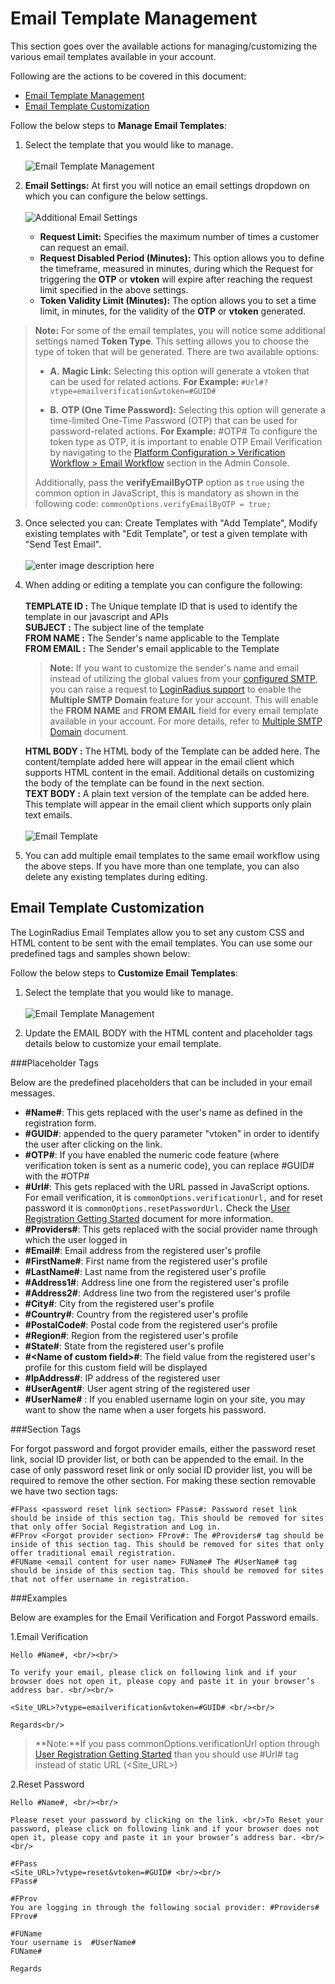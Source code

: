# Email Template Management

This section goes over the available actions for managing/customizing the various email templates available in your account.

Following are the actions to be covered in this document:

- [Email Template Management](#email-template-management)
- [Email Template Customization](#emailtemplatecustomization0)

Follow the below steps to **Manage Email Templates**:

1. Select the template that you would like to manage.
   <br><br>![](https://apidocs.lrcontent.com/images/new_92725e77b065009689.61942750.png "Email Template Management")

2. **Email Settings:** At first you will notice an email settings dropdown on which you can configure the below settings.
    <br><br>![Additional Email Settings](https://apidocs.lrcontent.com/images/Untitled_4335222264f086c86b60a6.54298961.png "Additional Email Settings")

    - **Request Limit:** Specifies the maximum number of times a customer can request an email.
    - **Request Disabled Period (Minutes):** This option allows you to define the timeframe, measured in minutes, during which the Request for triggering the **OTP** or **vtoken**  will expire after reaching the request limit specified in the above settings.
    - **Token Validity Limit (Minutes):** The option allows you to set a time limit, in minutes, for the validity of the **OTP** or **vtoken** generated.

> **Note:** For some of the email templates, you will notice some additional settings named **Token Type**. This setting allows you to choose the type of token that will be generated. There are two available options:
>
> - **A.** **Magic Link:** Selecting this option will generate a vtoken that can be used for related actions.
>**For Example:** `#Url#?vtype=emailverification&vtoken=#GUID#`
>
> - **B.** **OTP (One Time Password):** Selecting this option will generate a time-limited One-Time Password (OTP) that can be used for password-related actions.
>**For Example:** #OTP#
To configure the token type as OTP, it is important to enable OTP Email Verification by navigating to the [Platform Configuration > Verification Workflow > Email Workflow](https://adminconsole.loginradius.com/platform-configuration/identity-workflow/verification-workflow/email-workflow) section in the Admin Console.
>
>Additionally, pass the **verifyEmailByOTP** option as `true` using the common option in JavaScript, this is mandatory as shown in the following code: `commonOptions.verifyEmailByOTP = true;`


3. Once selected you can: Create Templates with "Add Template", Modify existing templates with "Edit Template", or test a given template with "Send Test Email".
   <br><br>![enter image description here](https://apidocs.lrcontent.com/images/6_45415e76c5d0177992.45987817.png)

4. When adding or editing a template you can configure the following:<br><br>
   **TEMPLATE ID :** The Unique template ID that is used to identify the template in our javascript and APIs<br>
   **SUBJECT :** The subject line of the template<br>
   **FROM NAME :** The Sender's name applicable to the Template<br>
   **FROM EMAIL :** The Sender's email applicable to the Template<br>

   > **Note:** If you want to customize the sender's name and email instead of utilizing the global values from your [configured SMTP](https://adminconsole.loginradius.com/platform-configuration/identity-workflow/communication-configuration/email-configuration), you can raise a request to [LoginRadius support](https://adminconsole.loginradius.com/support/tickets/open-a-new-ticket) to enable the **Multiple SMTP Domain** feature for your account. This will enable the **FROM NAME** and **FROM EMAIL** field for every email template available in your account. For more details, refer to [Multiple SMTP Domain](/api/v2/admin-console/platform-configuration/standard-login/multiple-smtp-domain/) document.

   **HTML BODY :** The HTML body of the Template can be added here. The content/template added here will appear in the email client which supports HTML content in the email. Additional details on customizing the body of the template can be found in the next section.<br>
   **TEXT BODY :** A plain text version of the template can be added here. This template will appear in the email client which supports only plain text emails.
   <br><br>
   ![Email Template](https://apidocs.lrcontent.com/images/6--Email-Template_206806302592717a508.75464539.png "Email Template")

5. You can add multiple email templates to the same email workflow using the above steps. If you have more than one template, you can also delete any existing templates during editing.

## Email Template Customization

The LoginRadius Email Templates allow you to set any custom CSS and HTML content to be sent with the email templates. You can use some our predefined tags and samples shown below:

Follow the below steps to **Customize Email Templates**:

1. Select the template that you would like to manage.
   <br><br>![](https://apidocs.lrcontent.com/images/new_92725e77b065009689.61942750.png "Email Template Management")

2. Update the EMAIL BODY with the HTML content and placeholder tags details below to customize your email template.

###Placeholder Tags

Below are the predefined placeholders that can be included in your email messages.

- **#Name#**: This gets replaced with the user's name as defined in the registration form.
- **#GUID#**: appended to the query parameter "vtoken" in order to identify the user after clicking on the link.
- **#OTP#**: If you have enabled the numeric code feature (where verification token is sent as a numeric code), you can replace #GUID# with the #OTP#
- **#Url#**: This gets replaced with the URL passed in JavaScript options. For email verification, it is `commonOptions.verificationUrl,` and for reset password it is `commonOptions.resetPasswordUrl.` Check the [User Registration Getting Started](/api/v2/user-registration/user-registration-getting-started) document for more information.
- **#Providers#**: This gets replaced with the social provider name through which the user logged in
- **#Email#**: Email address from the registered user's profile
- **#FirstName#**: First name from the registered user's profile
- **#LastName#**: Last name from the registered user's profile
- **#Address1#**: Address line one from the registered user's profile
- **#Address2#**: Address line two from the registered user's profile
- **#City#**: City from the registered user's profile
- **#Country#**: Country from the registered user's profile
- **#PostalCode#**: Postal code from the registered user's profile
- **#Region#**: Region from the registered user's profile
- **#State#**: State from the registered user's profile
- **#&lt;Name of custom field\>#**: The field value from the registered user's profile for this custom field will be displayed
- **#IpAddress#**: IP address of the registered user
- **#UserAgent#**: User agent string of the registered user
- **#UserName#** : If you enabled username login on your site, you may want to show the name when a user forgets his password.

###Section Tags

For forgot password and forgot provider emails, either the password reset link, social ID provider list, or both can be appended to the email. In the case of only password reset link or only social ID provider list, you will be required to remove the other section. For making these section removable we have two section tags:

```
#FPass <password reset link section> FPass#: Password reset link should be inside of this section tag. This should be removed for sites that only offer Social Registration and Log in.
#FProv <Forgot provider section> FProv#: The #Providers# tag should be inside of this section tag. This should be removed for sites that only offer traditional email registration.
#FUName <email content for user name> FUName# The #UserName# tag should be inside of this section tag. This should be removed for sites that not offer username in registration.

```

###Examples

Below are examples for the Email Verification and Forgot Password emails.

1.Email Verification

```
Hello #Name#, <br/><br/>

To verify your email, please click on following link and if your browser does not open it, please copy and paste it in your browser’s address bar. <br/><br/>

<Site_URL>?vtype=emailverification&vtoken=#GUID# <br/><br/>

Regards<br/>

```

> **Note:**If you pass commonOptions.verificationUrl option through [User Registration Getting Started](/api/v2/user-registration/user-registration-getting-started) than you should use #Url# tag instead of static URL (&lt;Site_URL&gt;)

2.Reset Password

```
Hello #Name#, <br/><br/>

Please reset your password by clicking on the link. <br/>To Reset your password, please click on following link and if your browser does not open it, please copy and paste it in your browser’s address bar. <br/><br/>

#FPass
<Site_URL>?vtype=reset&vtoken=#GUID# <br/><br/>
FPass#

#FProv
You are logging in through the following social provider: #Providers#
FProv#

#FUName
Your username is  #UserName#
FUName#

Regards
```

